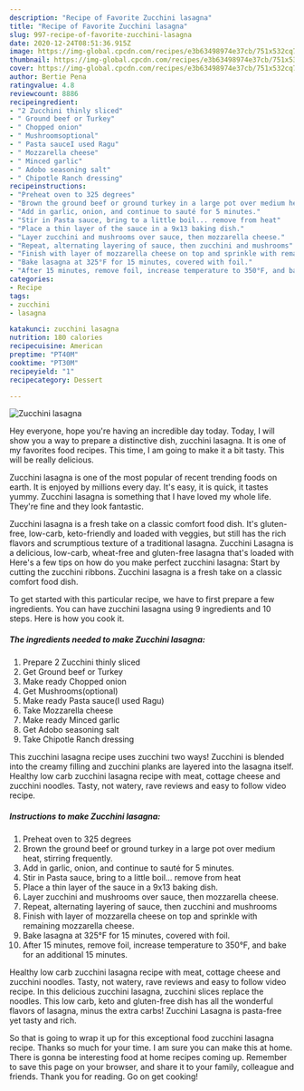 ```yaml
---
description: "Recipe of Favorite Zucchini lasagna"
title: "Recipe of Favorite Zucchini lasagna"
slug: 997-recipe-of-favorite-zucchini-lasagna
date: 2020-12-24T08:51:36.915Z
image: https://img-global.cpcdn.com/recipes/e3b63498974e37cb/751x532cq70/zucchini-lasagna-recipe-main-photo.jpg
thumbnail: https://img-global.cpcdn.com/recipes/e3b63498974e37cb/751x532cq70/zucchini-lasagna-recipe-main-photo.jpg
cover: https://img-global.cpcdn.com/recipes/e3b63498974e37cb/751x532cq70/zucchini-lasagna-recipe-main-photo.jpg
author: Bertie Pena
ratingvalue: 4.8
reviewcount: 8886
recipeingredient:
- "2 Zucchini thinly sliced"
- " Ground beef or Turkey"
- " Chopped onion"
- " Mushroomsoptional"
- " Pasta sauceI used Ragu"
- " Mozzarella cheese"
- " Minced garlic"
- " Adobo seasoning salt"
- " Chipotle Ranch dressing"
recipeinstructions:
- "Preheat oven to 325 degrees"
- "Brown the ground beef or ground turkey in a large pot over medium heat, stirring frequently."
- "Add in garlic, onion, and continue to sauté for 5 minutes."
- "Stir in Pasta sauce, bring to a little boil... remove from heat"
- "Place a thin layer of the sauce in a 9x13 baking dish."
- "Layer zucchini and mushrooms over sauce, then mozzarella cheese."
- "Repeat, alternating layering of sauce, then zucchini and mushrooms"
- "Finish with layer of mozzarella cheese on top and sprinkle with remaining mozzarella cheese."
- "Bake lasagna at 325°F for 15 minutes, covered with foil."
- "After 15 minutes, remove foil, increase temperature to 350°F, and bake for an additional 15 minutes."
categories:
- Recipe
tags:
- zucchini
- lasagna

katakunci: zucchini lasagna 
nutrition: 180 calories
recipecuisine: American
preptime: "PT40M"
cooktime: "PT30M"
recipeyield: "1"
recipecategory: Dessert

---
```



![Zucchini lasagna](https://img-global.cpcdn.com/recipes/e3b63498974e37cb/751x532cq70/zucchini-lasagna-recipe-main-photo.jpg)

Hey everyone, hope you're having an incredible day today. Today, I will show you a way to prepare a distinctive dish, zucchini lasagna. It is one of my favorites food recipes. This time, I am going to make it a bit tasty. This will be really delicious.

Zucchini lasagna is one of the most popular of recent trending foods on earth. It is enjoyed by millions every day. It's easy, it is quick, it tastes yummy. Zucchini lasagna is something that I have loved my whole life. They're fine and they look fantastic.

Zucchini lasagna is a fresh take on a classic comfort food dish. It&#39;s gluten-free, low-carb, keto-friendly and loaded with veggies, but still has the rich flavors and scrumptious texture of a traditional lasagna. Zucchini Lasagna is a delicious, low-carb, wheat-free and gluten-free lasagna that&#39;s loaded with Here&#39;s a few tips on how do you make perfect zucchini lasagna: Start by cutting the zucchini ribbons. Zucchini lasagna is a fresh take on a classic comfort food dish.


To get started with this particular recipe, we have to first prepare a few ingredients. You can have zucchini lasagna using 9 ingredients and 10 steps. Here is how you cook it.

<!--inarticleads1-->

##### The ingredients needed to make Zucchini lasagna:

1. Prepare 2 Zucchini thinly sliced
1. Get  Ground beef or Turkey
1. Make ready  Chopped onion
1. Get  Mushrooms(optional)
1. Make ready  Pasta sauce(I used Ragu)
1. Take  Mozzarella cheese
1. Make ready  Minced garlic
1. Get  Adobo seasoning salt
1. Take  Chipotle Ranch dressing


This zucchini lasagna recipe uses zucchini two ways! Zucchini is blended into the creamy filling and zucchini planks are layered into the lasagna itself. Healthy low carb zucchini lasagna recipe with meat, cottage cheese and zucchini noodles. Tasty, not watery, rave reviews and easy to follow video recipe. 

<!--inarticleads2-->

##### Instructions to make Zucchini lasagna:

1. Preheat oven to 325 degrees
1. Brown the ground beef or ground turkey in a large pot over medium heat, stirring frequently.
1. Add in garlic, onion, and continue to sauté for 5 minutes.
1. Stir in Pasta sauce, bring to a little boil... remove from heat
1. Place a thin layer of the sauce in a 9x13 baking dish.
1. Layer zucchini and mushrooms over sauce, then mozzarella cheese.
1. Repeat, alternating layering of sauce, then zucchini and mushrooms
1. Finish with layer of mozzarella cheese on top and sprinkle with remaining mozzarella cheese.
1. Bake lasagna at 325°F for 15 minutes, covered with foil.
1. After 15 minutes, remove foil, increase temperature to 350°F, and bake for an additional 15 minutes.


Healthy low carb zucchini lasagna recipe with meat, cottage cheese and zucchini noodles. Tasty, not watery, rave reviews and easy to follow video recipe. In this delicious zucchini lasagna, zucchini slices replace the noodles. This low carb, keto and gluten-free dish has all the wonderful flavors of lasagna, minus the extra carbs! Zucchini Lasagna is pasta-free yet tasty and rich. 

So that is going to wrap it up for this exceptional food zucchini lasagna recipe. Thanks so much for your time. I am sure you can make this at home. There is gonna be interesting food at home recipes coming up. Remember to save this page on your browser, and share it to your family, colleague and friends. Thank you for reading. Go on get cooking!
